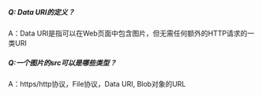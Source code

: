 ##### Q: Data URI的定义？

A：Data URI是指可以在Web页面中包含图片，但无需任何额外的HTTP请求的一类URI

##### Q:一个图片的src可以是哪些类型？

A：https/http协议，File协议，Data URI, Blob对象的URL